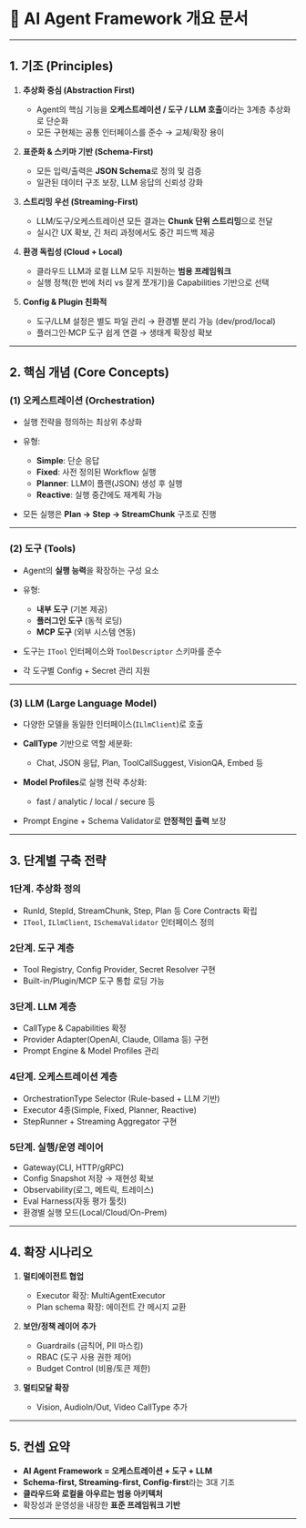 # 🧭 AI Agent Framework 개요 문서

---

## 1. 기조 (Principles)

1. **추상화 중심 (Abstraction First)**

   * Agent의 핵심 기능을 **오케스트레이션 / 도구 / LLM 호출**이라는 3계층 추상화로 단순화
   * 모든 구현체는 공통 인터페이스를 준수 → 교체/확장 용이

2. **표준화 & 스키마 기반 (Schema-First)**

   * 모든 입력/출력은 **JSON Schema**로 정의 및 검증
   * 일관된 데이터 구조 보장, LLM 응답의 신뢰성 강화

3. **스트리밍 우선 (Streaming-First)**

   * LLM/도구/오케스트레이션 모든 결과는 **Chunk 단위 스트리밍**으로 전달
   * 실시간 UX 확보, 긴 처리 과정에서도 중간 피드백 제공

4. **환경 독립성 (Cloud + Local)**

   * 클라우드 LLM과 로컬 LLM 모두 지원하는 **범용 프레임워크**
   * 실행 정책(한 번에 처리 vs 잘게 쪼개기)을 Capabilities 기반으로 선택

5. **Config & Plugin 친화적**

   * 도구/LLM 설정은 별도 파일 관리 → 환경별 분리 가능 (dev/prod/local)
   * 플러그인·MCP 도구 쉽게 연결 → 생태계 확장성 확보

---

## 2. 핵심 개념 (Core Concepts)

### (1) 오케스트레이션 (Orchestration)

* 실행 전략을 정의하는 최상위 추상화
* 유형:

  * **Simple**: 단순 응답
  * **Fixed**: 사전 정의된 Workflow 실행
  * **Planner**: LLM이 플랜(JSON) 생성 후 실행
  * **Reactive**: 실행 중간에도 재계획 가능
* 모든 실행은 **Plan → Step → StreamChunk** 구조로 진행

---

### (2) 도구 (Tools)

* Agent의 **실행 능력**을 확장하는 구성 요소
* 유형:

  * **내부 도구** (기본 제공)
  * **플러그인 도구** (동적 로딩)
  * **MCP 도구** (외부 시스템 연동)
* 도구는 `ITool` 인터페이스와 `ToolDescriptor` 스키마를 준수
* 각 도구별 Config + Secret 관리 지원

---

### (3) LLM (Large Language Model)

* 다양한 모델을 동일한 인터페이스(`ILlmClient`)로 호출
* **CallType** 기반으로 역할 세분화:

  * Chat, JSON 응답, Plan, ToolCallSuggest, VisionQA, Embed 등
* **Model Profiles**로 실행 전략 추상화:

  * fast / analytic / local / secure 등
* Prompt Engine + Schema Validator로 **안정적인 출력** 보장

---

## 3. 단계별 구축 전략

### **1단계. 추상화 정의**

* RunId, StepId, StreamChunk, Step, Plan 등 Core Contracts 확립
* `ITool`, `ILlmClient`, `ISchemaValidator` 인터페이스 정의

### **2단계. 도구 계층**

* Tool Registry, Config Provider, Secret Resolver 구현
* Built-in/Plugin/MCP 도구 통합 로딩 가능

### **3단계. LLM 계층**

* CallType & Capabilities 확정
* Provider Adapter(OpenAI, Claude, Ollama 등) 구현
* Prompt Engine & Model Profiles 관리

### **4단계. 오케스트레이션 계층**

* OrchestrationType Selector (Rule-based + LLM 기반)
* Executor 4종(Simple, Fixed, Planner, Reactive)
* StepRunner + Streaming Aggregator 구현

### **5단계. 실행/운영 레이어**

* Gateway(CLI, HTTP/gRPC)
* Config Snapshot 저장 → 재현성 확보
* Observability(로그, 메트릭, 트레이스)
* Eval Harness(자동 평가 툴킷)
* 환경별 실행 모드(Local/Cloud/On-Prem)

---

## 4. 확장 시나리오

1. **멀티에이전트 협업**

   * Executor 확장: MultiAgentExecutor
   * Plan schema 확장: 에이전트 간 메시지 교환

2. **보안/정책 레이어 추가**

   * Guardrails (금칙어, PII 마스킹)
   * RBAC (도구 사용 권한 제어)
   * Budget Control (비용/토큰 제한)

3. **멀티모달 확장**

   * Vision, AudioIn/Out, Video CallType 추가

---

## 5. 컨셉 요약

* **AI Agent Framework = 오케스트레이션 + 도구 + LLM**
* **Schema-first, Streaming-first, Config-first**라는 3대 기조
* **클라우드와 로컬을 아우르는 범용 아키텍처**
* 확장성과 운영성을 내장한 **표준 프레임워크 기반**

---
